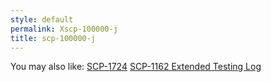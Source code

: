 ```yaml
---
style: default
permalink: Xscp-100000-j
title: scp-100000-j
---
```

You may also like:
[SCP-1724](http://scp-wiki.net/scp-1724)
[SCP-1162 Extended Testing Log](http://scp-wiki.net/scp-1162-log)